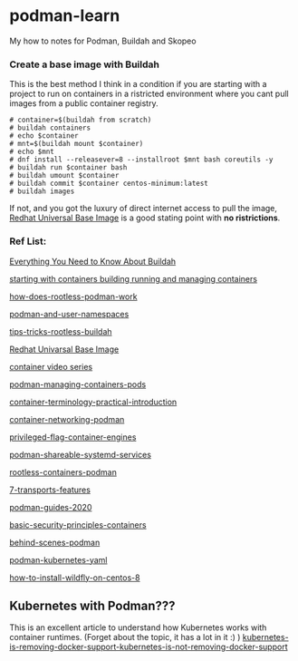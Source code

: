 # podman-learn
My how to notes for Podman, Buildah and Skopeo


### Create a base image with Buildah 

This is the best method I think in a condition if you are starting with a project to run on containers in a ristricted environment where you cant pull images from a public container registry.

```
# container=$(buildah from scratch) 
# buildah containers
# echo $container
# mnt=$(buildah mount $container) 
# echo $mnt 
# dnf install --releasever=8 --installroot $mnt bash coreutils -y
# buildah run $container bash 
# buildah umount $container 
# buildah commit $container centos-minimum:latest 
# buildah images 
```
If not, and you got the luxury of direct internet access to pull the image, [Redhat Universal Base Image](https://developers.redhat.com/products/rhel/ubi) is a good stating point with **no ristrictions**. 

### Ref List:

[Everything You Need to Know About Buildah](https://dzone.com/articles/everything-you-need-to-know-about-buildah) 

[starting with containers building running and managing containers](https://access.redhat.com/documentation/en-us/red_hat_enterprise_linux/8/html/building_running_and_managing_containers/starting-with-containers_building-running-and-managing-containers)

[how-does-rootless-podman-work](https://opensource.com/article/19/2/how-does-rootless-podman-work)

[podman-and-user-namespaces](https://opensource.com/article/18/12/podman-and-user-namespaces) 

[tips-tricks-rootless-buildah](https://opensource.com/article/19/3/tips-tricks-rootless-buildah) 

[Redhat Univarsal Base Image](https://developers.redhat.com/products/rhel/ubi) 

[container video series](https://www.redhat.com/sysadmin/container-video-series) 

[podman-managing-containers-pods](https://developers.redhat.com/blog/2019/01/15/podman-managing-containers-pods/?intcmp=701f20000012ngPAAQ) 

[container-terminology-practical-introduction](https://developers.redhat.com/blog/2018/02/22/container-terminology-practical-introduction/) 

[container-networking-podman](https://www.redhat.com/sysadmin/container-networking-podman) 

[privileged-flag-container-engines](https://www.redhat.com/sysadmin/privileged-flag-container-engines)

[podman-shareable-systemd-services](https://www.redhat.com/sysadmin/podman-shareable-systemd-services)

[rootless-containers-podman](https://www.redhat.com/sysadmin/rootless-containers-podman)

[7-transports-features](https://www.redhat.com/sysadmin/7-transports-features)

[podman-guides-2020](https://www.redhat.com/sysadmin/podman-guides-2020)

[basic-security-principles-containers](https://www.redhat.com/sysadmin/basic-security-principles-containers)

[behind-scenes-podman](https://www.redhat.com/sysadmin/behind-scenes-podman)

[podman-kubernetes-yaml](https://developers.redhat.com/blog/2019/01/29/podman-kubernetes-yaml/)

[how-to-install-wildfly-on-centos-8](https://www.liquidweb.com/kb/how-to-install-wildfly-on-centos-8/) 

## Kubernetes with Podman???
This is an excellent article to understand how Kubernetes works with container runtimes. (Forget about the topic, it has a lot in it :) )
[kubernetes-is-removing-docker-support-kubernetes-is-not-removing-docker-support](https://www.openshift.com/blog/kubernetes-is-removing-docker-support-kubernetes-is-not-removing-docker-support)
